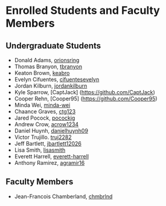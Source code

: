 Enrolled Students and Faculty Members
=====================================


Undergraduate Students
----------------------
* Donald Adams, [orionsring](https://github.com/orionsring)
* Thomas Branyon, [tbranyon](https://github.com/tbranyon)
* Keaton Brown, [keabro](https://github.com/keabro)
* Evelyn Cifuentes, [cifuentesevelyn](https://github.com/cifuentesevelyn)
* Jordan Kilburn, [jordankilburn](https://github.com/jordankilburn)
* Kyle Sparrow, [CaptJack] (https://github.com/CaptJack)
* Cooper Rehn, [Cooper95] (https://github.com/Cooper95)
* Minda Wei, [minda-wei](https://github.com/minda-wei)
* Chaance Graves, [ctg123](https://github.com/ctg123)
* Jared Pocock, [pocockjg](https://github.com/pocockjg)
* Andrew Crow, [acrow1234](https://github.com/acrow1234)
* Daniel Huynh, [danielhuynh09](https://github.com/danielhuynh09)
* Victor Trujillo. [truj2282](https://github.com/truj2282)
* Jeff Bartlett, [jbartlett12026](https://github.com/jbartlett12026)
* Lisa Smith, [lisasmith](https://github.com/lisamsmith)
* Everett Harrell, [everett-harrell](https://github.com/everett-harrell)
* Anthony Ramirez, [agramir16](https://github.com/agramir16)


Faculty Members
---------------

* Jean-Francois Chamberland, [chmbrlnd](https://github.com/chmbrlnd)


